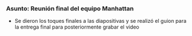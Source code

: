 ### Asunto: Reunión final del equipo Manhattan 
- Se dieron los toques finales a las diapositivas y se realizó el guion para la entrega final para posteriormente grabar el video
